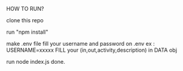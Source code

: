 HOW TO RUN?

clone this repo

run "npm install"

make .env file
fill your username and password on .env
  ex : USERNAME=xxxxx
FILL your (in,out,activity,description) in DATA obj

run node index.js
done.
